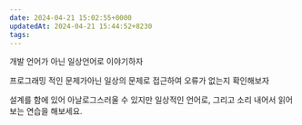 ```yaml
---
date: 2024-04-21 15:02:55+0000
updatedAt: 2024-04-21 15:44:52+8230
tags: 
---
```

개발 언어가 아닌 일상언어로 이야기하자

프로그래밍 적인 문제가아닌 일상의 문제로 접근하여 오류가 없는지 확인해보자

설계를 함에 있어 아날로그스러울 수 있지만 일상적인 언어로, 그리고 소리 내어서 읽어 보는 연습을 해보세요.